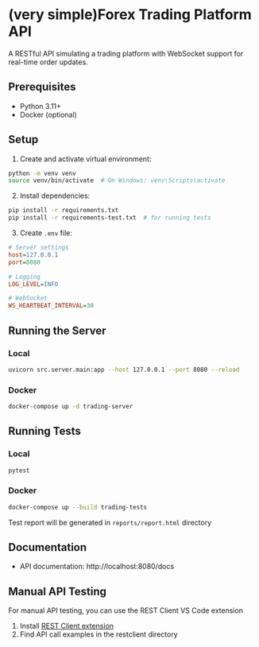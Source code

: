 # (very simple)Forex Trading Platform API

A RESTful API simulating a trading platform with WebSocket support for real-time order updates.

## Prerequisites

- Python 3.11+
- Docker (optional)

## Setup

1. Create and activate virtual environment:
```bash
python -m venv venv
source venv/bin/activate  # On Windows: venv\Scripts\activate
```

2. Install dependencies:
```bash
pip install -r requirements.txt
pip install -r requirements-test.txt  # for running tests
```

3. Create `.env` file:
```ini
# Server settings
host=127.0.0.1
port=8080

# Logging
LOG_LEVEL=INFO

# WebSocket
WS_HEARTBEAT_INTERVAL=30
```

## Running the Server

### Local
```bash
uvicorn src.server.main:app --host 127.0.0.1 --port 8080 --reload
```

### Docker
```bash
docker-compose up -d trading-server
```

## Running Tests

### Local
```bash
pytest
```

### Docker
```bash
docker-compose up --build trading-tests
```

Test report will be generated in `reports/report.html` directory

## Documentation

- API documentation: http://localhost:8080/docs

## Manual API Testing
For manual API testing, you can use the REST Client VS Code extension

1. Install [REST Client extension](https://marketplace.visualstudio.com/items?itemName=humao.rest-client)
2. Find API call examples in the restclient directory